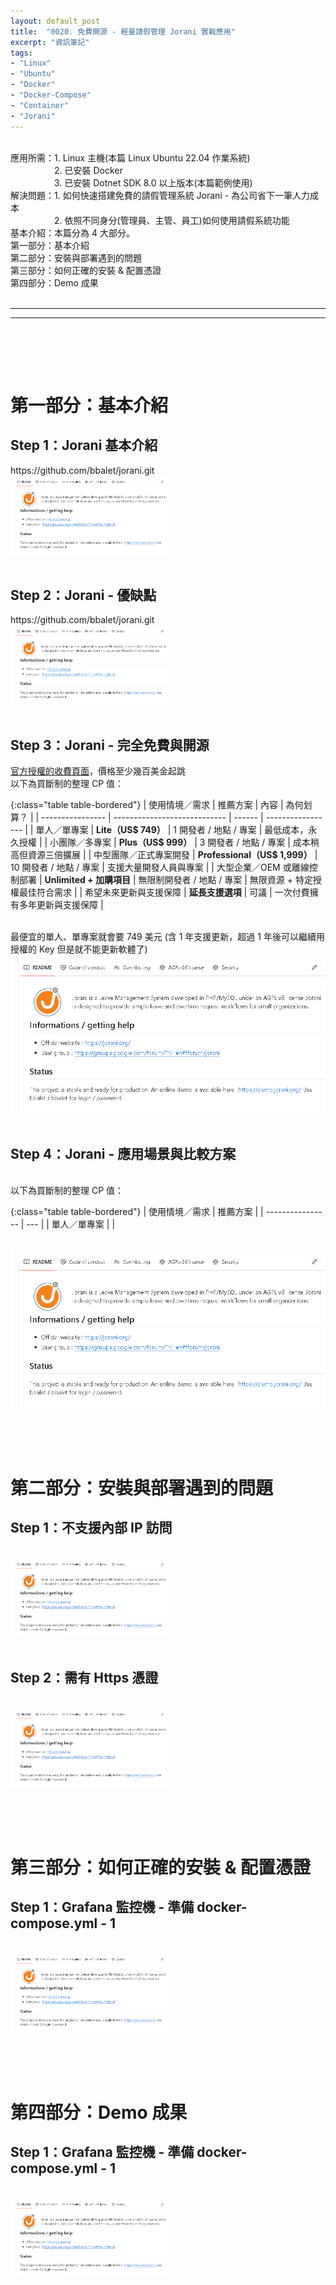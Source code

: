 ```yaml
---
layout: default_post
title:  "0020. 免費開源 - 輕量請假管理 Jorani 實戰應用"
excerpt: "資訊筆記"
tags: 
- "Linux"
- "Ubuntu"
- "Docker"
- "Docker-Compose"
- "Container"
- "Jorani"
---
```


<div class="summary">
<br/>應用所需：1. Linux 主機(本篇 Linux Ubuntu 22.04 作業系統)
<br/>&emsp;&emsp;&emsp;&emsp;&emsp;2. 已安裝 Docker
<br/>&emsp;&emsp;&emsp;&emsp;&emsp;3. 已安裝 Dotnet SDK 8.0 以上版本(本篇範例使用)
<br/>解決問題：1. 如何快速搭建免費的請假管理系統 Jorani - 為公司省下一筆人力成本
<br/>&emsp;&emsp;&emsp;&emsp;&emsp;2. 依照不同身分(管理員、主管、員工)如何使用請假系統功能
<br/>基本介紹：本篇分為 4 大部分。
<br/>第一部分：基本介紹
<br/>第二部分：安裝與部署遇到的問題
<br/>第三部分：如何正確的安裝 & 配置憑證
<br/>第四部分：Demo 成果
</div>

<div class="title">
    <br/><hr class="titleinner">
	<span></span>
	<hr class="titleinner"><br/>
</div>

<br/><br/>
<h1>第一部分：基本介紹</h1>

<h2>Step 1：Jorani 基本介紹</h2>
https://github.com/bbalet/jorani.git
<br/> <img src="/assets/image/Infomation/2025_10_25/000.png" alt="" width="50%" height="50%" />
<br/><br/>


<h2>Step 2：Jorani - 優缺點</h2>
https://github.com/bbalet/jorani.git
<br/> <img src="/assets/image/Infomation/2025_10_25/000.png" alt="" width="50%" height="50%" />
<br/><br/>


<h2>Step 3：Jorani - 完全免費與開源</h2>
<a href="https://ironsoftware.com/zh-hant/csharp/ocr/licensing/">官方授權的收費頁面</a>，價格至少幾百美金起跳
<br/>以下為買斷制的整理 CP 值：

{:class="table table-bordered"}
| 使用情境／需求          | 推薦方案                 | 內容   | 為何划算？             |
| ---------------- | ---------------------------- | ------ | ----------------- |
| 單人／單專案           | **Lite（US\$ 749）**        |  1 開發者 / 地點 / 專案  | 最低成本，永久授權         |
| 小團隊／多專案          | **Plus（US\$ 999）**       |  3 開發者 / 地點 / 專案  | 成本稍高但資源三倍擴展       |
| 中型團隊／正式專案開發      | **Professional（US\$ 1,999）** | 10 開發者 / 地點 / 專案 | 支援大量開發人員與專案       |
| 大型企業／OEM 或離線控制部署 | **Unlimited + 加購項目**       | 無限制開發者 / 地點 / 專案  | 無限資源 + 特定授權最佳符合需求 |
| 希望未來更新與支援保障      | **延長支援選項**                  | 可議 | 一次付費擁有多年更新與支援保障   |

<br/>最便宜的單人、單專案就會要 749 美元 (含 1 年支援更新，超過 1 年後可以繼續用授權的 Key 但是就不能更新軟體了)
<br/><img src="/assets/image/Infomation/2025_10_25/000.png" alt="" width="100%" height="100%" />
<br/><br/>


<h2>Step 4：Jorani - 應用場景與比較方案</h2>
<br/>以下為買斷制的整理 CP 值：

{:class="table table-bordered"}
| 使用情境／需求          | 推薦方案  |
| ---------------- | --- |
| 單人／單專案           |       |


<br/><img src="/assets/image/Infomation/2025_10_25/000.png" alt="" width="100%" height="100%" />
<br/><br/>

 

<br/><br/>
<h1>第二部分：安裝與部署遇到的問題</h1>

<h2>Step 1：不支援內部 IP 訪問</h2>

<br/> <img src="/assets/image/Infomation/2025_10_25/000.png" alt="" width="50%" height="50%" />
<br/><br/>


<h2>Step 2：需有 Https 憑證</h2>

<br/> <img src="/assets/image/Infomation/2025_10_25/000.png" alt="" width="50%" height="50%" />
<br/><br/>






<br/><br/>
<h1>第三部分：如何正確的安裝 & 配置憑證</h1>

<h2>Step 1：Grafana 監控機 - 準備 docker-compose.yml - 1</h2>

<br/> <img src="/assets/image/Infomation/2025_10_25/000.png" alt="" width="50%" height="50%" />
<br/><br/>




<br/><br/>
<h1>第四部分：Demo 成果</h1>

<h2>Step 1：Grafana 監控機 - 準備 docker-compose.yml - 1</h2>

<br/> <img src="/assets/image/Infomation/2025_10_25/000.png" alt="" width="50%" height="50%" />
<br/><br/>
